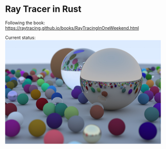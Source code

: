 # Ray Tracer in Rust

Following the book: https://raytracing.github.io/books/RayTracingInOneWeekend.html

Current status:
![Balls](image.jpg)
